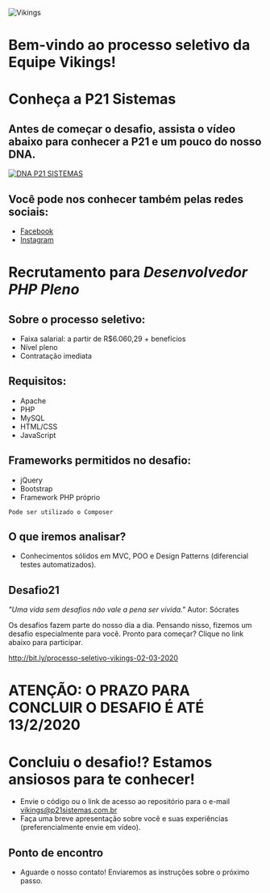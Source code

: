 ![Vikings](https://i.imgur.com/CF5sgS5.png)

# Bem-vindo ao processo seletivo da Equipe Vikings!

# Conheça a P21 Sistemas

## Antes de começar o desafio, assista o vídeo abaixo para conhecer a P21 e um pouco do nosso DNA.

[![DNA P21 SISTEMAS](https://img.youtube.com/vi/EnxjxqjHtxM/0.jpg)](http://www.youtube.com/watch?v=EnxjxqjHtxM)

## Você pode nos conhecer também pelas redes sociais:

- [Facebook](https://www.facebook.com/p21sistemas/)
- [Instagram](https://www.instagram.com/p21sistemas/)

# Recrutamento para _Desenvolvedor PHP Pleno_

## Sobre o processo seletivo:

- Faixa salarial: a partir de R$6.060,29 + benefícios
- Nível pleno
- Contratação imediata

## Requisitos:
- Apache
- PHP
- MySQL
- HTML/CSS
- JavaScript

## Frameworks permitidos no desafio:
- jQuery
- Bootstrap
- Framework PHP próprio

`Pode ser utilizado o Composer`

## O que iremos analisar?
- Conhecimentos sólidos em MVC, POO e Design Patterns (diferencial testes automatizados).

## Desafio21

_"Uma vida sem desafios não vale a pena ser vivida."_ Autor: Sócrates

Os desafios fazem parte do nosso dia a dia. Pensando nisso, fizemos um desafio especialmente para você. Pronto para começar? Clique no link abaixo para participar.

http://bit.ly/processo-seletivo-vikings-02-03-2020

# ATENÇÃO: O PRAZO PARA CONCLUIR O DESAFIO É ATÉ 13/2/2020

# Concluiu o desafio!? Estamos ansiosos para te conhecer!
 * Envie o código ou o link de acesso ao repositório para o e-mail vikings@p21sistemas.com.br
 * Faça uma breve apresentação sobre você e suas experiências (preferencialmente envie em vídeo).
	
## Ponto de encontro
 - Aguarde o nosso contato! Enviaremos as instruções sobre o próximo passo.
